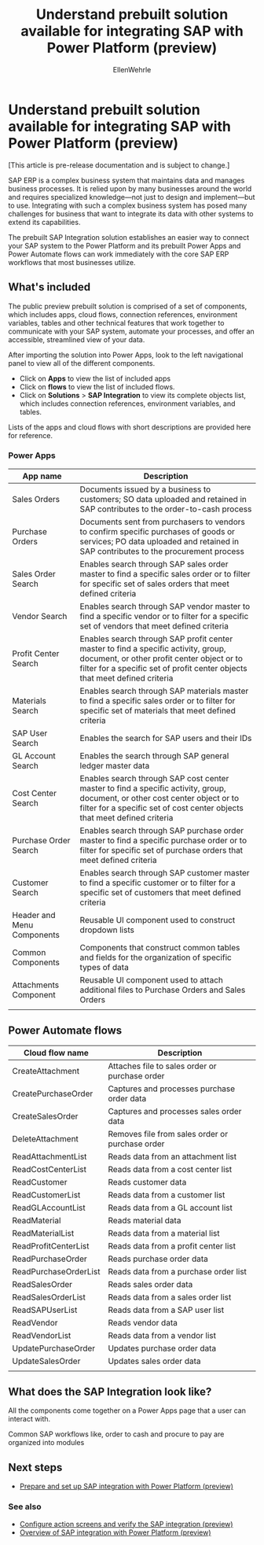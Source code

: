 ﻿---
title: Understand prebuilt solution available for integrating SAP with Power Platform (preview)
description: Learn about the different solutions available for SAP integration with Power Platform.
services: ''
suite: flow
documentationcenter: na
author: EllenWehrle
manager: jongilman
editor: ''
tags: ''
ms.devlang: na
ms.subservice: cloud-flow
ms.topic: article
ms.tgt_pltfrm: na
ms.workload: na
ms.date: 09/19/2022
ms.author: ellenwehrle
search.app: 
  - Flow
search.audienceType: 
  - flowmaker
  - skakeholder
  - enduser
---

# Understand prebuilt solution available for integrating SAP with Power Platform (preview)

[This article is pre-release documentation and is subject to change.]

SAP ERP is a complex business system that maintains data and manages business processes. It is relied upon by many businesses around the world and requires specialized knowledge—not just to design and implement—but to use. Integrating with such a complex business system has posed many challenges for business that want to integrate its data with other systems to extend its capabilities.

The prebuilt SAP Integration solution establishes an easier way to connect your SAP system to the Power Platform and its prebuilt Power Apps and Power Automate flows can work immediately with the core SAP ERP workflows that most businesses utilize.

## What's included

The public preview prebuilt solution is comprised of a set of components, which includes apps, cloud flows, connection references, environment variables, tables and other technical features that work together to communicate with your SAP system, automate your processes, and offer an accessible, streamlined view of your data.

 After importing the solution into Power Apps, look to the left navigational panel to view all of the different components.

- Click on **Apps** to view the list of included apps
- Click on **flows** to view the list of included flows.
- Click on **Solutions** > **SAP Integration** to view its complete objects list, which includes connection references, environment variables, and tables.

Lists of the apps and cloud flows with short descriptions are provided here for reference.

### Power Apps

| App name | Description |
|------------------|---------------------|
| Sales Orders | Documents issued by a business to customers; SO data uploaded and retained in SAP contributes to the order-to-cash process |
| Purchase Orders | Documents sent from purchasers to vendors to confirm specific purchases of goods or services; PO data uploaded and retained in SAP contributes to the procurement process  
| Sales Order Search | Enables search through SAP sales order master to find a specific sales order or to filter for specific set of sales orders that meet defined criteria |
| Vendor Search | Enables search through SAP vendor master to find a specific vendor or to filter for a specific set of vendors that meet defined criteria |
| Profit Center Search | Enables search through SAP profit center master to find a specific activity, group, document, or other profit center object or to filter for a specific set of profit center objects that meet defined criteria |
| Materials Search  | Enables search through SAP materials master to find a specific sales order or to filter for specific set of materials that meet defined criteria|
| SAP User Search| Enables the search for SAP users and their IDs |
| GL Account Search | Enables the search through SAP general ledger master data |
| Cost Center Search | Enables search through SAP cost center master to find a specific activity, group, document, or other cost center object or to filter for a specific set of cost center objects that meet defined criteria |
| Purchase Order Search | Enables search through SAP purchase order master to find a specific purchase order or to filter for specific set of purchase orders that meet defined criteria |
| Customer Search | Enables search through SAP customer master to find a specific customer or to filter for a specific set of customers that meet defined criteria|
| Header and Menu Components | Reusable UI component used to construct dropdown lists |
| Common Components | Components that construct common tables and fields for the organization of specific types of data |
| Attachments Component | Reusable UI component used to attach additional files to Purchase Orders and Sales Orders |
||

## Power Automate flows

| Cloud flow name | Description |
|-----------|-------------------|
| CreateAttachment | Attaches file to sales order or purchase order |
| CreatePurchaseOrder | Captures and processes purchase order data |
| CreateSalesOrder | Captures and processes sales order data |
| DeleteAttachment | Removes file from sales order or purchase order |
| ReadAttachmentList| Reads data from an attachment list |
| ReadCostCenterList| Reads data from a cost center list |
| ReadCustomer| Reads customer data |
| ReadCustomerList | Reads data from a customer list |
| ReadGLAccountList | Reads data from a GL account list |
| ReadMaterial | Reads material data |
| ReadMaterialList | Reads data from a material list |
| ReadProfitCenterList | Reads data from a profit center list |
| ReadPurchaseOrder | Reads purchase order data|
| ReadPurchaseOrderList | Reads data from a purchase order list |
| ReadSalesOrder | Reads sales order data |
| ReadSalesOrderList | Reads data from a sales order list|
| ReadSAPUserList | Reads data from a SAP user list |
| ReadVendor | Reads vendor data |
| ReadVendorList | Reads data from a vendor list |
| UpdatePurchaseOrder | Updates purchase order data|
| UpdateSalesOrder | Updates sales order data |
| |

## What does the SAP Integration look like?

All the components come together on a Power Apps page that a user can interact with.

Common SAP workflows like, order to cash and procure to pay are organized into modules

## Next steps

- [Prepare and set up SAP integration with Power Platform (preview)](set-up-prepare.md)

### See also

- [Configure action screens and verify the SAP integration (preview)](action-screen.md)
- [Overview of SAP integration with Power Platform (preview)](overview.md)
